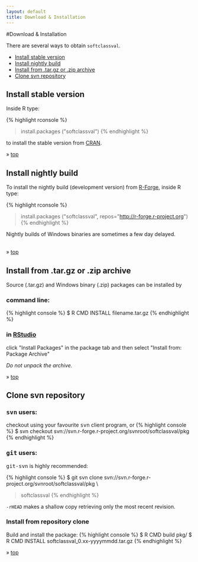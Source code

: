 ```yaml
---
layout: default
title: Download & Installation
---
```

#Download & Installation

There are several ways to obtain `softclassval`. 

* [Install stable version](#cran)
* [Install nightly build](#rforge)
* [Install from .tar.gz or .zip archive](#tgz)
* [Clone svn repository](#svn)

<div class = "post">

<h2 id="cran">Install stable version</h2>

<p>Inside R type:

{% highlight rconsole %}
> install.packages ("softclassval")
{% endhighlight %}

to install the stable version from <a href="http://cran.r-project.org/web/packages/softclassval/index.html">CRAN</a>.</p>

&raquo; <a href="#download__installation">top</a>
</div>

<div class = "post">
<h2 id="rforge">Install nightly build</h2>
To install the nightly build (development version) from <a href="https://r-forge.r-project.org/R/?group_id=891">R-Forge</a>, inside R type:

{% highlight rconsole %}
> install.packages ("softclassval", repos="http://r-forge.r-project.org")
{% endhighlight %}

Nightly builds of Windows binaries are sometimes a few day delayed.

<br/>&raquo; <a href="#download__installation">top</a>

</div>

<div class = "post">
<h2 id="tgz">Install from .tar.gz or .zip archive</h2>
<p>Source (.tar.gz) and Windows binary (.zip) packages can be installed by </p>

<h3>command line:</h3>
<p>
{% highlight console %}
$ R CMD INSTALL filename.tar.gz
{% endhighlight %}
</p>

<h3>in <a href="http://www.rstudio.org/">RStudio</a></h3>
<p>
click "Install Packages" in the package tab and then select "Install from: Package Archive"
<br/>

<i>Do not unpack the archive.</i>
</p>
&raquo; <a href="#download__installation">top</a>
</div>

<div class = "post">
<h2 id ="svn">Clone svn repository</h2>
<h3><tt>svn</tt> users:</h3>

<p>checkout using your favourite <tt>svn</tt> client program, or  
{% highlight console %}
$ svn checkout svn://svn.r-forge.r-project.org/svnroot/softclassval/pkg
{% endhighlight %}
</p>       

<h3><tt>git</tt> users:</h3>
<p>
<tt>git-svn</tt> is highly recommended:

{% highlight console %}
$ git svn clone  svn://svn.r-forge.r-project.org/svnroot/softclassval/pkg \
> softclassval
{% endhighlight %}

<code>-rHEAD</code> makes a shallow copy retrieving only the most recent revision.
</p>
<h3>Install from repository clone</h3>
<p>
Build and install the package:  
{% highlight console %}
$ R CMD build pkg/
$ R CMD INSTALL softclassval_0.xx-yyyymmdd.tar.gz
{% endhighlight %}
</p>
&raquo; <a href="#download__installation">top</a>
</div>

